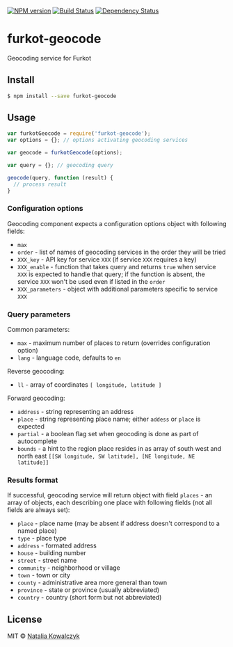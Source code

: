 [![NPM version][npm-image]][npm-url]
[![Build Status][travis-image]][travis-url]
[![Dependency Status][deps-image]][deps-url]

# furkot-geocode

Geocoding service for Furkot

## Install

```sh
$ npm install --save furkot-geocode
```

## Usage

```js
var furkotGeocode = require('furkot-geocode');
var options = {}; // options activating geocoding services

var geocode = furkotGeocode(options);

var query = {}; // geocoding query

geocode(query, function (result) {
  // process result
}
```

### Configuration options

Geocoding component expects a configuration options object with following fields:

- `max`
- `order` - list of names of geocoding services in the order they will be tried
- `XXX_key` - API key for service `XXX` (if service `XXX` requires a key)
- `XXX_enable` - function that takes query and returns `true` when service `XXX` is expected to handle that query; if the function is absent, the service `XXX` won't be used even if listed in the `order`
- `XXX_parameters` - object with additional parameters specific to service `XXX`

### Query parameters

Common parameters:

- `max` - maximum number of places to return (overrides configuration option)
- `lang` - language code, defaults to `en`

Reverse geocoding:

- `ll` - array of coordinates `[ longitude, latitude ]`

Forward geocoding:

- `address` - string representing an address
- `place` - string representing place name; either `addess` or `place` is expected
- `partial` - a boolean flag set when geocoding is done as part of autocomplete
- `bounds` - a hint to the region place resides in as array of south west and north east `[[SW longitude, SW latitude], [NE longitude, NE latitude]]`

### Results format

If successful, geocoding service will return object with field `places` - an array of objects, each describing one place with following fields (not all fields are always set):

- `place` - place name (may be absent if address doesn't correspond to a named place)
- `type` - place type
- `address` - formated address
- `house` - building number
- `street` - street name
- `community` - neighborhood or village
- `town` - town or city
- `county` - administrative area more general than town
- `province` - state or province (usually abbreviated)
- `country` - country (short form but not abbreviated)

## License

MIT © [Natalia Kowalczyk](https://melitele.me)

[npm-image]: https://img.shields.io/npm/v/furkot-geocode.svg
[npm-url]: https://npmjs.org/package/furkot-geocode

[travis-url]: https://travis-ci.org/furkot/geocode
[travis-image]: https://img.shields.io/travis/furkot/geocode.svg

[deps-image]: https://img.shields.io/david/furkot/geocode.svg
[deps-url]: https://david-dm.org/furkot/geocode
